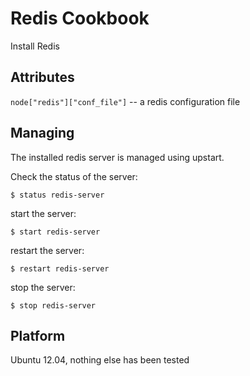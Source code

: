 # Redis Cookbook

Install Redis

## Attributes

`node["redis"]["conf_file"]` -- a redis configuration file

## Managing

The installed redis server is managed using upstart.

Check the status of the server:

    $ status redis-server

start the server:

    $ start redis-server

restart the server:

    $ restart redis-server

stop the server:

    $ stop redis-server

## Platform

Ubuntu 12.04, nothing else has been tested

